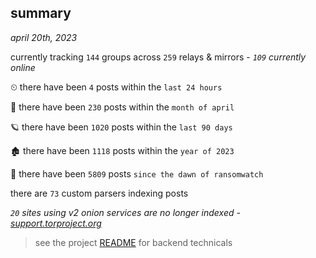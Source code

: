 
## summary
_april 20th, 2023_

currently tracking `144` groups across `259` relays & mirrors - _`109` currently online_

⏲ there have been `4` posts within the `last 24 hours`

🦈 there have been `230` posts within the `month of april`

🪐 there have been `1020` posts within the `last 90 days`

🏚 there have been `1118` posts within the `year of 2023`

🦕 there have been `5809` posts `since the dawn of ransomwatch`

there are `73` custom parsers indexing posts

_`20` sites using v2 onion services are no longer indexed - [support.torproject.org](https://support.torproject.org/onionservices/v2-deprecation/)_

> see the project [README](https://github.com/joshhighet/ransomwatch#ransomwatch--) for backend technicals
